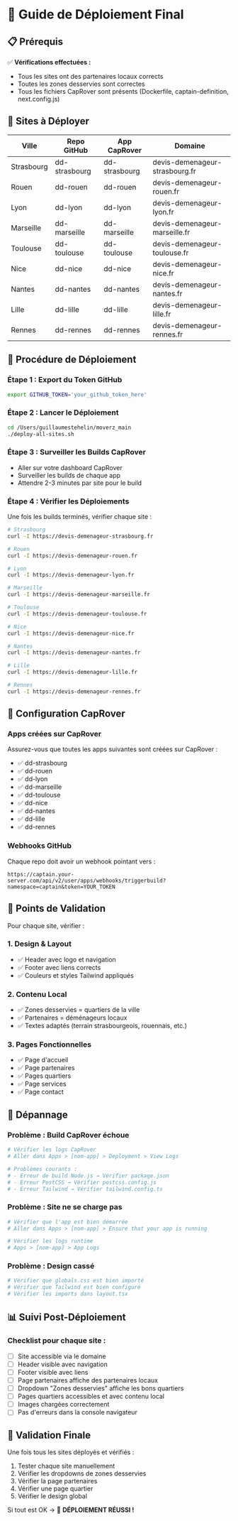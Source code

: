 # 🚀 Guide de Déploiement Final

## 📋 Prérequis

✅ **Vérifications effectuées :**
- Tous les sites ont des partenaires locaux corrects
- Toutes les zones desservies sont correctes
- Tous les fichiers CapRover sont présents (Dockerfile, captain-definition, next.config.js)

## 🎯 Sites à Déployer

| Ville | Repo GitHub | App CapRover | Domaine |
|-------|-------------|--------------|---------|
| Strasbourg | dd-strasbourg | dd-strasbourg | devis-demenageur-strasbourg.fr |
| Rouen | dd-rouen | dd-rouen | devis-demenageur-rouen.fr |
| Lyon | dd-lyon | dd-lyon | devis-demenageur-lyon.fr |
| Marseille | dd-marseille | dd-marseille | devis-demenageur-marseille.fr |
| Toulouse | dd-toulouse | dd-toulouse | devis-demenageur-toulouse.fr |
| Nice | dd-nice | dd-nice | devis-demenageur-nice.fr |
| Nantes | dd-nantes | dd-nantes | devis-demenageur-nantes.fr |
| Lille | dd-lille | dd-lille | devis-demenageur-lille.fr |
| Rennes | dd-rennes | dd-rennes | devis-demenageur-rennes.fr |

## 🚀 Procédure de Déploiement

### Étape 1 : Export du Token GitHub

```bash
export GITHUB_TOKEN='your_github_token_here'
```

### Étape 2 : Lancer le Déploiement

```bash
cd /Users/guillaumestehelin/moverz_main
./deploy-all-sites.sh
```

### Étape 3 : Surveiller les Builds CapRover

- Aller sur votre dashboard CapRover
- Surveiller les builds de chaque app
- Attendre 2-3 minutes par site pour le build

### Étape 4 : Vérifier les Déploiements

Une fois les builds terminés, vérifier chaque site :

```bash
# Strasbourg
curl -I https://devis-demenageur-strasbourg.fr

# Rouen
curl -I https://devis-demenageur-rouen.fr

# Lyon
curl -I https://devis-demenageur-lyon.fr

# Marseille
curl -I https://devis-demenageur-marseille.fr

# Toulouse
curl -I https://devis-demenageur-toulouse.fr

# Nice
curl -I https://devis-demenageur-nice.fr

# Nantes
curl -I https://devis-demenageur-nantes.fr

# Lille
curl -I https://devis-demenageur-lille.fr

# Rennes
curl -I https://devis-demenageur-rennes.fr
```

## 🔧 Configuration CapRover

### Apps créées sur CapRover

Assurez-vous que toutes les apps suivantes sont créées sur CapRover :

- ✅ dd-strasbourg
- ✅ dd-rouen
- ✅ dd-lyon
- ✅ dd-marseille
- ✅ dd-toulouse
- ✅ dd-nice
- ✅ dd-nantes
- ✅ dd-lille
- ✅ dd-rennes

### Webhooks GitHub

Chaque repo doit avoir un webhook pointant vers :
```
https://captain.your-server.com/api/v2/user/apps/webhooks/triggerbuild?namespace=captain&token=YOUR_TOKEN
```

## 🎯 Points de Validation

Pour chaque site, vérifier :

### 1. Design & Layout
- ✅ Header avec logo et navigation
- ✅ Footer avec liens corrects
- ✅ Couleurs et styles Tailwind appliqués

### 2. Contenu Local
- ✅ Zones desservies = quartiers de la ville
- ✅ Partenaires = déménageurs locaux
- ✅ Textes adaptés (terrain strasbourgeois, rouennais, etc.)

### 3. Pages Fonctionnelles
- ✅ Page d'accueil
- ✅ Page partenaires
- ✅ Pages quartiers
- ✅ Page services
- ✅ Page contact

## 🐛 Dépannage

### Problème : Build CapRover échoue

```bash
# Vérifier les logs CapRover
# Aller dans Apps > [nom-app] > Deployment > View Logs

# Problèmes courants :
# - Erreur de build Node.js → Vérifier package.json
# - Erreur PostCSS → Vérifier postcss.config.js
# - Erreur Tailwind → Vérifier tailwind.config.ts
```

### Problème : Site ne se charge pas

```bash
# Vérifier que l'app est bien démarrée
# Aller dans Apps > [nom-app] > Ensure that your app is running

# Vérifier les logs runtime
# Apps > [nom-app] > App Logs
```

### Problème : Design cassé

```bash
# Vérifier que globals.css est bien importé
# Vérifier que Tailwind est bien configuré
# Vérifier les imports dans layout.tsx
```

## 📊 Suivi Post-Déploiement

### Checklist pour chaque site :

- [ ] Site accessible via le domaine
- [ ] Header visible avec navigation
- [ ] Footer visible avec liens
- [ ] Page partenaires affiche des partenaires locaux
- [ ] Dropdown "Zones desservies" affiche les bons quartiers
- [ ] Pages quartiers accessibles et avec contenu local
- [ ] Images chargées correctement
- [ ] Pas d'erreurs dans la console navigateur

## 🎉 Validation Finale

Une fois tous les sites déployés et vérifiés :

1. Tester chaque site manuellement
2. Vérifier les dropdowns de zones desservies
3. Vérifier la page partenaires
4. Vérifier une page quartier
5. Vérifier le design global

Si tout est OK → 🚀 **DÉPLOIEMENT RÉUSSI !**




